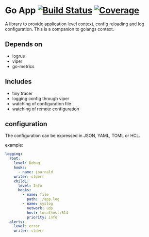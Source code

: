 # Go App [![Build Status](https://ci.vmware.run/api/badges/casualjim/go-app/status.svg)](https://ci.vmware.run/casualjim/go-app) [![Coverage](https://coverage.vmware.run/badges/casualjim/go-app/coverage.svg)](https://coverage.vmware.run/casualjim/go-app)

A library to provide application level context, config reloading and log configuration.
This is a companion to golangs context.

## Depends on

* logrus
* viper
* go-metrics

## Includes 

* tiny tracer
* logging config through viper
* watching of configuration file
* watching of remote configuration

## configuration

The configuration can be expressed in JSON, YAML, TOML or HCL.

example: 

```yaml
logging:
  root:
    level: Debug
    hooks:
      - name: journald
    writer: stderr
    child1:
      level: Info
      hooks:
        - name: file
          path: ./app.log
        - name: syslog
          network: udp
          host: localhost:514
          priority: info
  alerts:
    level: error
    writer: stderr
 ```

